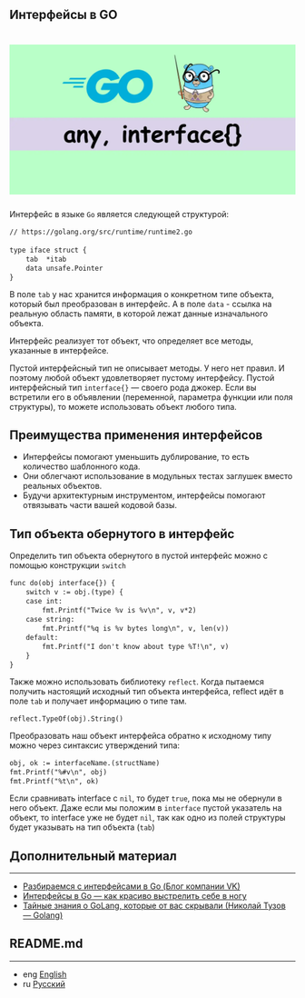 ## Интерфейсы в GO

<h1 align="center"><img class="goldT" src="../../../img/golang-any-interface-fs8.webp" ></h1>

Интерфейс в языке `Go` является следующей структурой:
```golang
// https://golang.org/src/runtime/runtime2.go

type iface struct {
    tab  *itab
    data unsafe.Pointer
}
```
В поле `tab` у нас хранится информация о конкретном типе объекта, который был преобразован в интерфейс. А в поле `data` - ссылка на реальную область памяти,
в которой лежат данные изначального объекта.

Интерфейс реализует тот объект, что определяет все методы, указанные в интерфейсе.

Пустой интерфейсный тип не описывает методы. У него нет правил. И поэтому любой объект удовлетворяет пустому интерфейсу.
Пустой интерфейсный тип `interface{}` — своего рода джокер. Если вы встретили его в объявлении
(переменной, параметра функции или поля структуры), то можете использовать объект любого типа.

## Преимущества применения интерфейсов

- Интерфейсы помогают уменьшить дублирование, то есть количество шаблонного кода.
- Они облегчают использование в модульных тестах заглушек вместо реальных объектов.
- Будучи архитектурным инструментом, интерфейсы помогают отвязывать части вашей кодовой базы.

## Тип объекта обернутого в интерфейс
Определить тип объекта обернутого в пустой интерфейс можно с помощью конструкции `switch`
```golang
func do(obj interface{}) {
    switch v := obj.(type) {
    case int:
        fmt.Printf("Twice %v is %v\n", v, v*2)
    case string:
        fmt.Printf("%q is %v bytes long\n", v, len(v))
    default:
        fmt.Printf("I don't know about type %T!\n", v)
    }
}
```
Также можно использовать библиотеку `reflect`. Когда пытаемся получить
настоящий исходный тип объекта интерфейса, reflect идёт в поле `tab` и получает информацию о типе там.
```golang
reflect.TypeOf(obj).String()
```
Преобразовать наш объект интерфейса обратно к исходному типу можно через синтаксис утверждений типа:
```golang
obj, ok := interfaceName.(structName)  
fmt.Printf("%#v\n", obj)
fmt.Printf("%t\n", ok)
```

Если сравнивать interface с `nil`, то будет `true`, пока мы не обернули в него объект. Даже если мы положим в `interface` пустой
указатель на объект, то interface уже не будет `nil`, так как одно из полей структуры будет указывать на тип объекта (`tab`)

## Дополнительный материал
***
- [Разбираемся с интерфейсами в Go (Блог компании VK)](https://habr.com/ru/companies/vk/articles/463063/)
- [Интерфейсы в Go — как красиво выстрелить себе в ногу](https://habr.com/ru/articles/597461/)
- [Тайные знания о GoLang, которые от вас скрывали (Николай Тузов — Golang)](https://www.youtube.com/watch?v=-cX0CqG6rgA&ab_channel=%D0%9D%D0%B8%D0%BA%D0%BE%D0%BB%D0%B0%D0%B9%D0%A2%D1%83%D0%B7%D0%BE%D0%B2%E2%80%94Golang)

## README.md
***

- eng [English](https://github.com/lumorow/golang-interview-preparation/blob/main/Basic/interface/README.md)
- ru [Русский](https://github.com/lumorow/golang-interview-preparation/blob/main/Basic/interface/README.ru.md)

